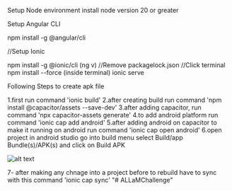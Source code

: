 Setup Node environment 
 install node version 20 or greater

Setup Angular CLI

npm install -g @angular/cli

//Setup Ionic 

npm install -g @ionic/cli
(ng v)
//Remove packagelock.json
//Click terminal
npm install --force (inside terminal)
ionic serve

Following Steps to create apk file

1.first run command 'ionic build'
2.after creating build run command 'npm install @capacitor/assets --save-dev'
3.after adding capacitor, run command 'npx capacitor-assets generate'
4.to add android platform run command 'ionic cap add android'
5.after adding android on capacitor to make it running on android run command 'ionic cap open android'
6.open project in android studio go into build menu select Build/app Bundle(s)/APK(s) and click on Build APK

![alt text](image.png)

7- after making any chnage into a project before to rebuild have to sync with this command 'ionic cap sync'
"# ALLaMChallenge" 
